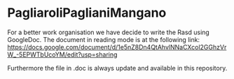 # PagliaroliPaglianiMangano

For a better work organisation we have decide to write the Rasd using GoogleDoc. The document in reading mode is at the following link:
https://docs.google.com/document/d/1e5nZ8Dn4QtAhvlNNaCXcol2GGhzVrW_-5EPWTbUcoYM/edit?usp=sharing

Furthermore the file in .doc is always update and available in this repository.

